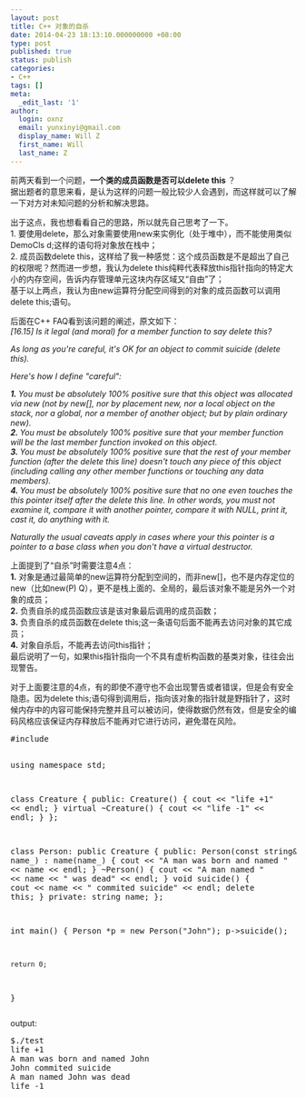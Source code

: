 ```yaml
---
layout: post
title: C++ 对象的自杀
date: 2014-04-23 18:13:10.000000000 +08:00
type: post
published: true
status: publish
categories:
- C++
tags: []
meta:
  _edit_last: '1'
author:
  login: oxnz
  email: yunxinyi@gmail.com
  display_name: Will Z
  first_name: Will
  last_name: Z
---
```

<p>前两天看到一个问题，<strong>一个类的成员函数是否可以delete this </strong>？<br />
据出题者的意思来看，是认为这样的问题一般比较少人会遇到，而这样就可以了解一下对方对未知问题的分析和解决思路。</p>
<p>出于这点，我也想看看自己的思路，所以就先自己思考了一下。<br />
1. 要使用delete，那么对象需要使用new来实例化（处于堆中），而不能使用类似DemoCls d;这样的语句将对象放在栈中；<br />
2. 成员函数delete this，这样给了我一种感觉：这个成员函数是不是超出了自己的权限呢？然而进一步想，我认为delete this纯粹代表释放this指针指向的特定大小的内存空间，告诉内存管理单元这块内存区域又“自由”了；<br />
基于以上两点，我认为由new运算符分配空间得到的对象的成员函数可以调用delete this;语句。</p>
<p><!--more--></p>
<p>后面在C++ FAQ看到该问题的阐述，原文如下：<br />
<em>[16.15] Is it legal (and moral) for a member function to say delete this?</p>
<p>As long as you're careful, it's OK for an object to commit suicide (delete this).</p>
<p>Here's how I define "careful":</p>
<p><strong>1. </strong>You must be absolutely 100% positive sure that this object was allocated via new (not by new[], nor by placement new, nor a local object on the stack, nor a global, nor a member of another object; but by plain ordinary new).<br />
<strong>2. </strong>You must be absolutely 100% positive sure that your member function will be the last member function invoked on this object.<br />
<strong>3. </strong>You must be absolutely 100% positive sure that the rest of your member function (after the delete this line) doesn't touch any piece of this object (including calling any other member functions or touching any data members).<br />
<strong>4. </strong>You must be absolutely 100% positive sure that no one even touches the this pointer itself after the delete this line. In other words, you must not examine it, compare it with another pointer, compare it with NULL, print it, cast it, do anything with it.</p>
<p>Naturally the usual caveats apply in cases where your this pointer is a pointer to a base class when you don't have a virtual destructor. </em></p>
<p>上面提到了“自杀”时需要注意4点：<br />
<strong>1.</strong> 对象是通过最简单的new运算符分配到空间的，而非new[]，也不是内存定位的new（比如new(P) Q），更不是栈上面的、全局的，最后该对象不能是另外一个对象的成员；<br />
<strong>2.</strong> 负责自杀的成员函数应该是该对象最后调用的成员函数；<br />
<strong>3.</strong> 负责自杀的成员函数在delete this;这一条语句后面不能再去访问对象的其它成员；<br />
<strong>4.</strong> 对象自杀后，不能再去访问this指针；<br />
最后说明了一句，如果this指针指向一个不具有虚析构函数的基类对象，往往会出现警告。</p>
<p>对于上面要注意的4点，有的即使不遵守也不会出现警告或者错误，但是会有安全隐患。因为delete this;语句得到调用后，指向该对象的指针就是野指针了，这时候内存中的内容可能保持完整并且可以被访问，使得数据仍然有效，但是安全的编码风格应该保证内存释放后不能再对它进行访问，避免潜在风险。</p>
<pre>
#include <iostream>

using namespace std;

class Creature {
    public:
        Creature() {
            cout << "life +1" << endl;
        }
        virtual ~Creature() {
            cout << "life -1" << endl;
        }
};

class Person: public Creature {
    public:
        Person(const string& name_) : name(name_) {
            cout << "A man was born and named " << name << endl;
        }
        ~Person() {
            cout << "A man named " << name << " was dead" << endl;
        }
        void suicide() {
            cout << name << " commited suicide" << endl;
            delete this;
        }
    private:
        string name;
};

int main() {
    Person *p = new Person("John");
    p->suicide();

    return 0;
}
</iostream></pre>
<p>output:</p>
<pre class="lang:shell">
$./test
life +1
A man was born and named John
John commited suicide
A man named John was dead
life -1
</pre>
